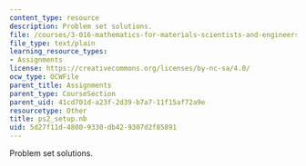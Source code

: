 ```yaml
---
content_type: resource
description: Problem set solutions.
file: /courses/3-016-mathematics-for-materials-scientists-and-engineers-fall-2005/5d27f11d48009330db429307d2f85891_ps2_setup.nb
file_type: text/plain
learning_resource_types:
- Assignments
license: https://creativecommons.org/licenses/by-nc-sa/4.0/
ocw_type: OCWFile
parent_title: Assignments
parent_type: CourseSection
parent_uid: 41cd701d-a23f-2d39-b7a7-11f15af72a9e
resourcetype: Other
title: ps2_setup.nb
uid: 5d27f11d-4800-9330-db42-9307d2f85891
---
```

Problem set solutions.